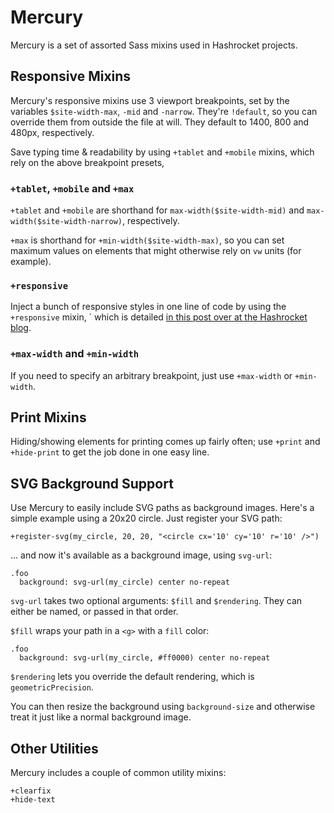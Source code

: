 # Mercury

Mercury is a set of assorted Sass mixins used in Hashrocket projects.

## Responsive Mixins

Mercury's responsive mixins use 3 viewport breakpoints, set by the variables `$site-width-max`, `-mid` and `-narrow`. They're `!default`, so you can override them from outside the file at will. They default to 1400, 800 and 480px, respectively.

Save typing time & readability by using `+tablet` and `+mobile` mixins, which rely on the above breakpoint presets, 

### `+tablet`, `+mobile` and `+max`

`+tablet` and `+mobile` are shorthand for `max-width($site-width-mid)` and `max-width($site-width-narrow)`, respectively.

`+max` is shorthand for `+min-width($site-width-max)`, so you can set maximum values on elements that might otherwise rely on `vw` units (for example).

### `+responsive`

Inject a bunch of responsive styles in one line of code by using the `+responsive` mixin, ` which is detailed [in this post over at the Hashrocket blog](http://hashrocket.com/blog/posts/drop-in-responsive-styles-with-sass).

### `+max-width` and `+min-width`

If you need to specify an arbitrary breakpoint, just use `+max-width` or `+min-width`.

## Print Mixins

Hiding/showing elements for printing comes up fairly often; use `+print` and `+hide-print` to get the job done in one easy line.

## SVG Background Support

Use Mercury to easily include SVG paths as background images. Here's a simple example using a 20x20 circle. Just register your SVG path:

```
+register-svg(my_circle, 20, 20, "<circle cx='10' cy='10' r='10' />")
```

... and now it's available as a background image, using `svg-url`:

```
.foo
  background: svg-url(my_circle) center no-repeat
```

`svg-url` takes two optional arguments: `$fill` and `$rendering`. They can either be named, or passed in that order.

`$fill` wraps your path in a `<g>` with a `fill` color:

```
.foo
  background: svg-url(my_circle, #ff0000) center no-repeat
```

`$rendering` lets you override the default rendering, which is `geometricPrecision`.

You can then resize the background using `background-size` and otherwise treat it just like a normal background image.

## Other Utilities

Mercury includes a couple of common utility mixins:

```
+clearfix
+hide-text
```
